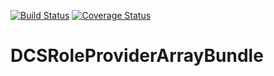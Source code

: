 [![Build Status](https://travis-ci.org/damianociarla/DCSRoleProviderArrayBundle.svg?branch=master)](https://travis-ci.org/damianociarla/DCSRoleProviderArrayBundle) [![Coverage Status](https://coveralls.io/repos/github/damianociarla/DCSRoleProviderArrayBundle/badge.svg?branch=master)](https://coveralls.io/github/damianociarla/DCSRoleProviderArrayBundle?branch=master)

# DCSRoleProviderArrayBundle